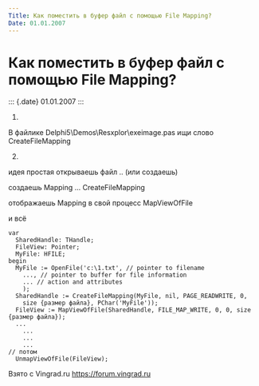 ```yaml
---
Title: Как поместить в буфер файл с помощью File Mapping?
Date: 01.01.2007
---
```



Как поместить в буфер файл с помощью File Mapping?
==================================================

::: {.date}
01.01.2007
:::

1.

В файлике Delphi5\\Demos\\Resxplor\\exeimage.pas ищи слово
CreateFileMapping

2.

идея простая открываешь файл .. (или создаешь)

создаешь Mapping \... CreateFileMapping

отображаешь Mapping в свой процесс MapViewOfFile

и всё

    var
      SharedHandle: THandle;
      FileView: Pointer;
      MyFile: HFILE;
    begin
      MyFile := OpenFile('c:\1.txt', // pointer to filename
        ..., // pointer to buffer for file information
        ... // action and attributes
        );
      SharedHandle := CreateFileMapping(MyFile, nil, PAGE_READWRITE, 0,
        size {размер файла}, PChar('MyFile'));
      FileView := MapViewOfFile(SharedHandle, FILE_MAP_WRITE, 0, 0, size {размер файла});
      ...
        ...
        ...
        ...
    // потом
      UnmapViewOfFile(FileView);

Взято с Vingrad.ru <https://forum.vingrad.ru>
